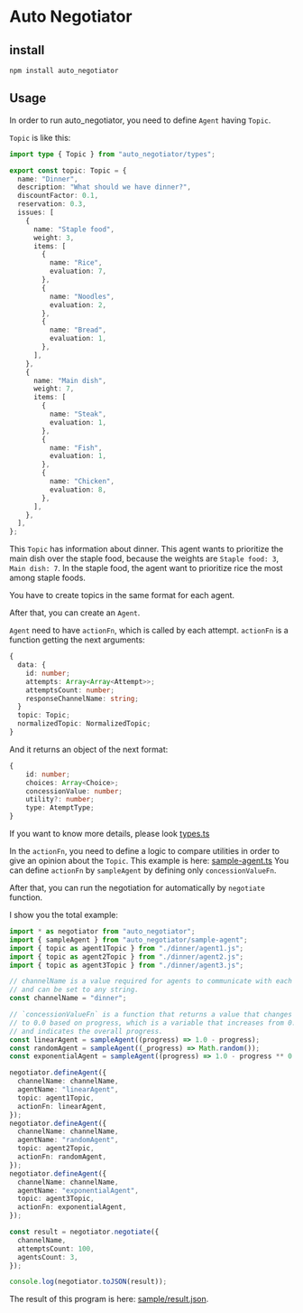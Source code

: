 # Auto Negotiator

## install

```
npm install auto_negotiator
```

## Usage

In order to run auto_negotiator, you need to define `Agent` having `Topic`.

`Topic` is like this:

```typescript
import type { Topic } from "auto_negotiator/types";

export const topic: Topic = {
  name: "Dinner",
  description: "What should we have dinner?",
  discountFactor: 0.1,
  reservation: 0.3,
  issues: [
    {
      name: "Staple food",
      weight: 3,
      items: [
        {
          name: "Rice",
          evaluation: 7,
        },
        {
          name: "Noodles",
          evaluation: 2,
        },
        {
          name: "Bread",
          evaluation: 1,
        },
      ],
    },
    {
      name: "Main dish",
      weight: 7,
      items: [
        {
          name: "Steak",
          evaluation: 1,
        },
        {
          name: "Fish",
          evaluation: 1,
        },
        {
          name: "Chicken",
          evaluation: 8,
        },
      ],
    },
  ],
};
```

This `Topic` has information about dinner. This agent wants to prioritize the
main dish over the staple food, because the weights are `Staple food: 3`,
`Main dish: 7`. In the staple food, the agent want to prioritize rice the most
among staple foods.

You have to create topics in the same format for each agent.

After that, you can create an `Agent`.

`Agent` need to have `actionFn`, which is called by each attempt. `actionFn` is
a function getting the next arguments:

```typescript
{
  data: {
    id: number;
    attempts: Array<Array<Attempt>>;
    attemptsCount: number;
    responseChannelName: string;
  }
  topic: Topic;
  normalizedTopic: NormalizedTopic;
}
```

And it returns an object of the next format:

```typescript
{
	id: number;
	choices: Array<Choice>;
	concessionValue: number;
	utility?: number;
	type: AtemptType;
}
```

If you want to know more details, please look
[types.ts](https://github.com/neumann-tokyo/auto_negotiator/blob/main/src/types.ts)

In the `actionFn`, you need to define a logic to compare utilities in order to
give an opinion about the `Topic`. This example is here:
[sample-agent.ts](https://github.com/neumann-tokyo/auto_negotiator/blob/main/src/sample-agent.ts)
You can define `actionFn` by `sampleAgent` by defining only `concessionValueFn`.

After that, you can run the negotiation for automatically by `negotiate`
function.

I show you the total example:

```typescript
import * as negotiator from "auto_negotiator";
import { sampleAgent } from "auto_negotiator/sample-agent";
import { topic as agent1Topic } from "./dinner/agent1.js";
import { topic as agent2Topic } from "./dinner/agent2.js";
import { topic as agent3Topic } from "./dinner/agent3.js";

// channelName is a value required for agents to communicate with each other,
// and can be set to any string.
const channelName = "dinner";

// `concessionValueFn` is a function that returns a value that changes from 1.0
// to 0.0 based on progress, which is a variable that increases from 0.0 to 1.0
// and indicates the overall progress.
const linearAgent = sampleAgent((progress) => 1.0 - progress);
const randomAgent = sampleAgent((_progress) => Math.random());
const exponentialAgent = sampleAgent((progress) => 1.0 - progress ** 0.5);

negotiator.defineAgent({
  channelName: channelName,
  agentName: "linearAgent",
  topic: agent1Topic,
  actionFn: linearAgent,
});
negotiator.defineAgent({
  channelName: channelName,
  agentName: "randomAgent",
  topic: agent2Topic,
  actionFn: randomAgent,
});
negotiator.defineAgent({
  channelName: channelName,
  agentName: "exponentialAgent",
  topic: agent3Topic,
  actionFn: exponentialAgent,
});

const result = negotiator.negotiate({
  channelName,
  attemptsCount: 100,
  agentsCount: 3,
});

console.log(negotiator.toJSON(result));
```

The result of this program is here:
[sample/result.json](https://github.com/neumann-tokyo/auto_negotiator/blob/main/sample/result.json).

